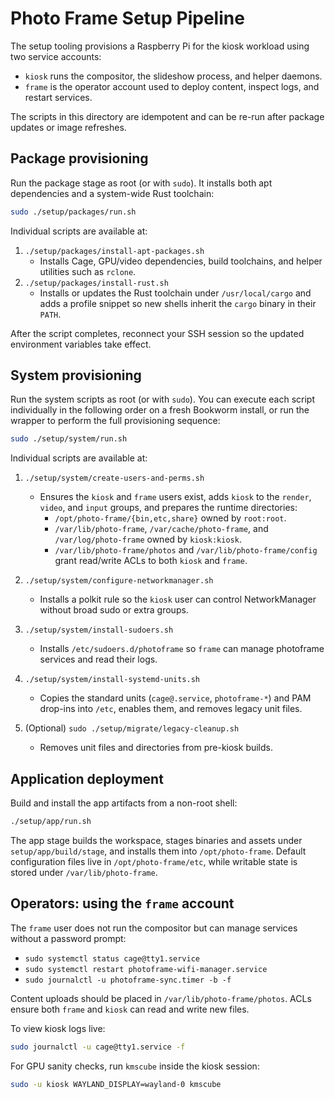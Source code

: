 # Photo Frame Setup Pipeline

The setup tooling provisions a Raspberry Pi for the kiosk workload using two
service accounts:

- `kiosk` runs the compositor, the slideshow process, and helper daemons.
- `frame` is the operator account used to deploy content, inspect logs, and
  restart services.

The scripts in this directory are idempotent and can be re-run after package
updates or image refreshes.

## Package provisioning

Run the package stage as root (or with `sudo`). It installs both apt
dependencies and a system-wide Rust toolchain:

```bash
sudo ./setup/packages/run.sh
```

Individual scripts are available at:

1. `./setup/packages/install-apt-packages.sh`
   - Installs Cage, GPU/video dependencies, build toolchains, and helper
     utilities such as `rclone`.
2. `./setup/packages/install-rust.sh`
   - Installs or updates the Rust toolchain under `/usr/local/cargo` and adds
     a profile snippet so new shells inherit the `cargo` binary in their
     `PATH`.

After the script completes, reconnect your SSH session so the updated
environment variables take effect.

## System provisioning

Run the system scripts as root (or with `sudo`). You can execute each script
individually in the following order on a fresh Bookworm install, or run the
wrapper to perform the full provisioning sequence:

```bash
sudo ./setup/system/run.sh
```

Individual scripts are available at:

1. `./setup/system/create-users-and-perms.sh`
   - Ensures the `kiosk` and `frame` users exist, adds `kiosk` to the
     `render`, `video`, and `input` groups, and prepares the runtime
     directories:
     - `/opt/photo-frame/{bin,etc,share}` owned by `root:root`.
     - `/var/lib/photo-frame`, `/var/cache/photo-frame`, and
       `/var/log/photo-frame` owned by `kiosk:kiosk`.
     - `/var/lib/photo-frame/photos` and `/var/lib/photo-frame/config` grant
       read/write ACLs to both `kiosk` and `frame`.
3. `./setup/system/configure-networkmanager.sh`
   - Installs a polkit rule so the `kiosk` user can control NetworkManager
     without broad sudo or extra groups.
4. `./setup/system/install-sudoers.sh`
   - Installs `/etc/sudoers.d/photoframe` so `frame` can manage photoframe
     services and read their logs.
5. `./setup/system/install-systemd-units.sh`
   - Copies the standard units (`cage@.service`, `photoframe-*`) and PAM
     drop-ins into `/etc`, enables them, and removes legacy unit files.

6. (Optional) `sudo ./setup/migrate/legacy-cleanup.sh`
   - Removes unit files and directories from pre-kiosk builds.

## Application deployment

Build and install the app artifacts from a non-root shell:

```bash
./setup/app/run.sh
```

The app stage builds the workspace, stages binaries and assets under
`setup/app/build/stage`, and installs them into `/opt/photo-frame`.
Default configuration files live in `/opt/photo-frame/etc`, while writable
state is stored under `/var/lib/photo-frame`.

## Operators: using the `frame` account

The `frame` user does not run the compositor but can manage services without a
password prompt:

- `sudo systemctl status cage@tty1.service`
- `sudo systemctl restart photoframe-wifi-manager.service`
- `sudo journalctl -u photoframe-sync.timer -b -f`

Content uploads should be placed in `/var/lib/photo-frame/photos`. ACLs ensure
both `frame` and `kiosk` can read and write new files.

To view kiosk logs live:

```bash
sudo journalctl -u cage@tty1.service -f
```

For GPU sanity checks, run `kmscube` inside the kiosk session:

```bash
sudo -u kiosk WAYLAND_DISPLAY=wayland-0 kmscube
```
